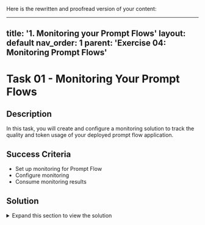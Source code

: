 Here is the rewritten and proofread version of your content:

---

title: '1. Monitoring your Prompt Flows'
layout: default
nav_order: 1
parent: 'Exercise 04: Monitoring Prompt Flows'
---

# Task 01 - Monitoring Your Prompt Flows

## Description

In this task, you will create and configure a monitoring solution to track the quality and token usage of your deployed prompt flow application.

## Success Criteria

- Set up monitoring for Prompt Flow
- Configure monitoring
- Consume monitoring results

## Solution

<details markdown="block">
<summary>Expand this section to view the solution</summary>

### 1) Deploy the RAG flow with tracing enabled

In this section, you will deploy your flow again, but this time with tracing enabled.

#### Step 1: Delete the `dist` directory created during the previous deployment

   ```bash
   rm -rf dist
   ```

#### Step 2: Package your flow as a Docker image

First, you need to package your flow as a model. This process will create a Dockerfile for your flow.

1. Open a terminal in the root directory of your project.

2. Run the following command to build your flow and create a Docker image:

   ```bash
   pf flow build --source src --output dist --format docker
   ```

   This command packages your flow and outputs it to the `dist` directory in Docker format.

#### Step 3: Enable tracing in your flow

Open the following file:

`dist/flow/flow.flex.yaml`

Update its content with:

```
app_insights_enabled: true

inputs:
  question:
    type: string
  chat_history:
    type: object
entry: chat_request:get_response
```

Save the file.

#### Step 4: Set the PYTHONPATH environment variable

To ensure Python can locate the modules in the flow source directory, you need to set the `PYTHONPATH` environment variable.

1. In your terminal, run the following command:

   ```bash
   export PYTHONPATH=./src:$PYTHONPATH
   ```

> **Note:**
> Skipping this step will result in a `ModuleNotFoundError: No module named 'chat_request'`.

#### Step 5: Deploy your flow using the deployment script

Now, you're ready to deploy your flow.

1. Open the deployment script: `util/deploy_moe.py`

   Navigate to line **77** and update it with the following code to configure your flow to work with the AI Studio Test Chat interface:

   ```python
        model = Model(
            name="ragwithtrace",
            path=flow_path,  # path to the promptflow folder
            properties=[  # enables the chat interface in the endpoint test tab
                ["azureml.promptflow.source_flow_id", "ragwithtrace"],
                ["azureml.promptflow.mode", "chat"],
                ["azureml.promptflow.chat_input", "question"],
                ["azureml.promptflow.chat_output", "answer"]
            ]
        ),
   ```

2. In the terminal, run the following command, replacing `XXXX` in both the `endpoint-name` and `deployment-name` with a unique four-digit number of your choice:

   ```bash
   python util/deploy_moe.py --endpoint-name rag-XXXX-endpoint --deployment-name rag-XXXX-deployment
   ```

   > **Important:**
   > Use a different endpoint and deployment name than the one used in the previous exercise.

3. Upon completion, you should see output similar to the following in your terminal:

   ![IMAGE OF DEPLOYMENT COMPLETION](images/monitor01.png)

   > **Note:**
   > If you encounter the error "Key based authentication is not permitted on this storage account," enable the **Allow storage account key access** option in the **Configuration** section of your storage account in the Azure portal.

### 2) Create a monitor configuration

#### Step 1: Create a monitor creation script

Create a `monitor.py` file in the `local` folder and add the following content, updating the **Update your Azure resources details** section with your deployment details:

```python
from azure.ai.ml import MLClient
from azure.ai.ml.entities import (
    MonitorSchedule,
    CronTrigger,
    MonitorDefinition,
    ServerlessSparkCompute,
    MonitoringTarget,
    AlertNotification,
    GenerationSafetyQualityMonitoringMetricThreshold,
    GenerationSafetyQualitySignal,
    BaselineDataRange,
    LlmData,
)
from azure.ai.ml.entities._inputs_outputs import Input
from azure.ai.ml.constants import MonitorTargetTasks, MonitorDatasetContext
from azure.identity import DefaultAzureCredential

credential = DefaultAzureCredential()

# Update your Azure resources details
subscription_id = "[your_subscription_id]"
resource_group = "[your_resource_group_id]"
aoai_deployment_name = "gpt-4"
aoai_connection_name = "aoai-connection"
project_name = "[your_ai_studio_project_name]"  # Ex: ai-project-lh7b37cbhixdq
endpoint_name = "[your_endpoint_name]"  # Ex: rag-PCLN-endpoint
deployment_name = "[your_deployment_name]"  # Ex: rag-PCLN-deployment

# These variables can be renamed, but it's not necessary
app_trace_name = "app_traces"
app_trace_version = "1"
monitor_name = "gen_ai_monitor_generation_quality"
defaultgsqsignalname = "gsq-signal"

# Set the frequency and notification emails for the monitor
trigger_schedule = CronTrigger(expression="*/5 * * * *")
notification_emails_list = ["test@example.com", "def@example.com"]

ml_client = MLClient(
    credential=credential,
    subscription_id=subscription_id,
    resource_group_name=resource_group,
    workspace_name=project_name,
)

spark_compute = ServerlessSparkCompute(instance_type="standard_e4s_v3", runtime_version="3.3")
monitoring_target = MonitoringTarget(
    ml_task=MonitorTargetTasks.QUESTION_ANSWERING,
    endpoint_deployment_id=f"azureml:{endpoint_name}:{deployment_name}",
)

# Set thresholds (0.7 = 70%)
aggregated_groundedness_pass_rate = 0.7
aggregated_relevance_pass_rate = 0.7
aggregated_coherence_pass_rate = 0.7
aggregated_fluency_pass_rate = 0.7

# Create a Generation Safety Quality (GSQ) signal
generation_quality_thresholds = GenerationSafetyQualityMonitoringMetricThreshold(
    groundedness={"aggregated_groundedness_pass_rate": aggregated_groundedness_pass_rate},
    relevance={"aggregated_relevance_pass_rate": aggregated_relevance_pass_rate},
    coherence={"aggregated_coherence_pass_rate": aggregated_coherence_pass_rate},
    fluency={"aggregated_fluency_pass_rate": aggregated_fluency_pass_rate},
)
input_data = Input(
    type="uri_folder",
    path=f"{endpoint_name}-{deployment_name}-{app_trace_name}:{app_trace_version}",
)
data_window = BaselineDataRange(lookback_window_size="P7D", lookback_window_offset="P0D")
production_data = LlmData(
    data_column_names={"prompt_column": "question", "completion_column": "answer", "context_column": "context"},
    input_data=input_data,
    data_window=data_window,
)

gsq_signal = GenerationSafetyQualitySignal(
    connection_id=f"/subscriptions/{subscription_id}/resourceGroups/{resource_group}/providers/Microsoft.MachineLearningServices/workspaces/{project_name}/connections/{aoai_connection_name}",
    metric_thresholds=generation_quality_thresholds,
    production_data=[production_data],
    sampling_rate=1.0,
    properties={
        "aoai_deployment_name": aoai_deployment_name,
        "enable_action_analyzer": "false",
        "azureml.modelmonitor.gsq_thresholds": '[{"metricName":"average_fluency","threshold":{"value":4}},{"metricName":"average_coherence","threshold":{"value":4}}]',
    },
)

monitoring_signals = {
    defaultgsqsignalname: gsq_signal,
}

monitor_settings = MonitorDefinition(
    compute=spark_compute,
    monitoring_target=monitoring_target,
    monitoring_signals=monitoring_signals,
    alert_notification=AlertNotification(emails=notification_emails_list),
)

model_monitor = MonitorSchedule(
    name=monitor_name,
    trigger=trigger_schedule,
    create_monitor=monitor_settings,
)

ml_client.schedules.begin_create_or_update(model_monitor)
```

#### Step 2: Create the monitor configuration

Now, run the `monitor.py` program to create your monitor configuration:

```bash
python local/monitor.py
```

   ![MONITORING](images/monitor02.png)

Your monitoring configuration is now set up.

### 3) Send some requests to your endpoint to generate monitoring data

#### Step 1: Update the `local/test.py` program created earlier with the new endpoint and API key

   ![MONITORING](images/monitor03.png)

#### Step 2: Run the `local/test.py` program multiple times to generate some requests

```bash
python local/test.py
```

   ![MONITORING](images/monitor04.png)

> **Note:**
> You can vary the question content for each request by modifying it on line **19** of the `test.py` program.

### 5) Consume monitoring results

Once you've set up your monitor, it will run accordingly the schedule you set in the monitoring configuration.

1. Go to the **Monitoring (preview)** tab within the deployment to view the monitoring results.

2. Go to the **Generation quality** tab to monitor the quality of your application over time. Metrics shown include:

    - **Violation count**: Sum of violations for a given metric (e.g., Fluency) during the time window.
    - **Average score**: Average score for all instances (or requests) over the time window.

    The **Generation quality violations** card shows the **violation rate**, which is the number of violations divided by the total number of possible violations. Adjust thresholds and computation frequency (default: daily) in the settings.

![LLMOps Workshop](images/dash_quality.png)

3. Go to the **Operational** tab to view near real-time operational metrics for the deployment, including:

    - Request count
    - Latency
    - Error rate

![LLMOps Workshop](images/lab4grab12.png)

[Reference](https://learn.microsoft.com/en-us/azure/ai-studio/how-to/monitor-quality-safety?tabs=azure-studio#advanced-monitoring-configuration-with-sdk-v2)

### 6) Enable tracing in Application Insights

You can enable tracing in Application Insights by selecting your workspace's Application Insights.

Open Application Insights, select **Usage and estimated costs** from the left menu, then choose **Custom metrics (Preview)**. Select **With dimensions** and save the change. Navigate to the **Metrics** tab, select **Promptflow standard metrics** from the Metric Namespace, and explore metrics using different aggregation methods.

View tracing in the transactional data.

![LLMOps Workshop](images/dash_insights.png)

[Reference](https://learn.microsoft.com/en-us/azure/ai-studio/how-to/develop/trace-production-sdk)

</details>